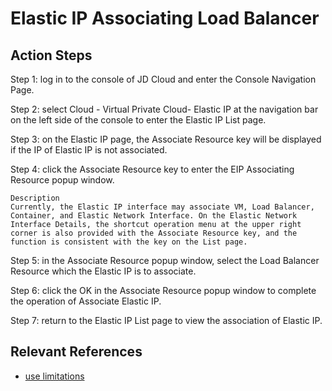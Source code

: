 # Elastic IP Associating Load Balancer

## Action Steps

Step 1: log in to the console of JD Cloud and enter the Console Navigation Page.

Step 2: select Cloud - Virtual Private Cloud- Elastic IP at the navigation bar on the left side of the console to enter the Elastic IP List page.

Step 3: on the Elastic IP page, the Associate Resource key will be displayed if the IP of Elastic IP is not associated.

Step 4: click the Associate Resource key to enter the EIP Associating Resource popup window.

	Description
	Currently, the Elastic IP interface may associate VM, Load Balancer, Container, and Elastic Network Interface. On the Elastic Network Interface Details, the shortcut operation menu at the upper right corner is also provided with the Associate Resource key, and the function is consistent with the key on the List page.

Step 5: in the Associate Resource popup window, select the Load Balancer Resource which the Elastic IP is to associate.

Step 6: click the OK in the Associate Resource popup window to complete the operation of Associate Elastic IP.

Step 7: return to the Elastic IP List page to view the association of Elastic IP.

## Relevant References

- [use limitations](../../Introduction/Restrictions.md)
